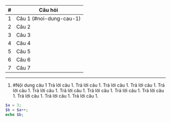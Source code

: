 |#|Câu hỏi|
| --- | --- |
|1|Câu 1 (#noi-dung-cau-1)|
|2|Câu 2|
|3|Câu 3|
|4|Câu 4|
|5|Câu 5|
|6|Câu 6|
|7|Câu 7|

---------

1. #Nội dung câu 1
Trả lời câu 1. Trả lời câu 1. Trả lời câu 1. Trả lời câu 1. Trả lời câu 1.
Trả lời câu 1. Trả lời câu 1. Trả lời câu 1.
Trả lời câu 1. Trả lời câu 1.
Trả lời câu 1. Trả lời câu 1. Trả lời câu 1. 

```php
$a = 3;
$b = $a++;
echo $b;
```
